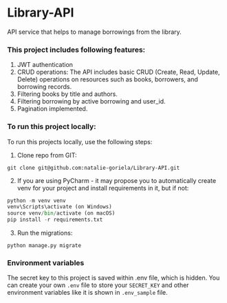 # Library-API

API service that helps to manage borrowings from the library.

### This project includes following features:

1. JWT authentication
2. CRUD operations: The API includes basic CRUD (Create, Read, Update, Delete) operations on resources such as books, borrowers, and borrowing records.
3. Filtering books by title and authors.
4. Filtering borrowing by active borrowing and user_id.
5. Pagination implemented.

### To run this project locally:

To run this projects locally, use the following steps:

1. Clone repo from GIT:

`git clone git@github.com:natalie-goriela/Library-API.git`

2. If you are using PyCharm - it may propose you to automatically create venv for your project 
and install requirements in it, but if not: 

```python
python -m venv venv
venv\Scripts\activate (on Windows)
source venv/bin/activate (on macOS)
pip install -r requirements.txt
```

3. Run the migrations:

`python manage.py migrate`

### Environment variables

The secret key to this project is saved within .env file, which is hidden.
You can create your own `.env` file to store your `SECRET_KEY` and other environment 
variables like it is shown in `.env_sample` file. 
